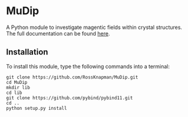# MuDip

A Python module to investigate magentic fields within crystal structures. The full documentation can be found [here](https://rossknapman.github.io/MuDip/).

## Installation

To install this module, type the following commands into a terminal:

```
git clone https://github.com/RossKnapman/MuDip.git
cd MuDip
mkdir lib
cd lib
git clone https://github.com/pybind/pybind11.git
cd ..
python setup.py install
```

